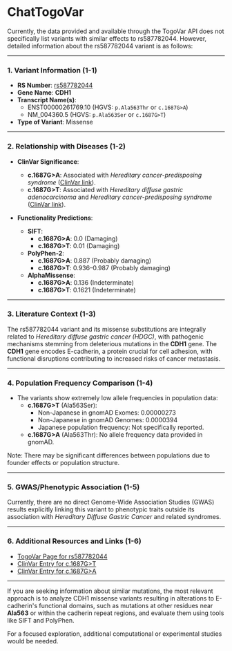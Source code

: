 # ChatTogoVar

Currently, the data provided and available through the TogoVar API does not specifically list variants with similar effects to rs587782044. However, detailed information about the rs587782044 variant is as follows:

---

### 1. Variant Information (1-1)
- **RS Number**: [rs587782044](https://identifiers.org/dbsnp/rs587782044)  
- **Gene Name**: **CDH1**  
- **Transcript Name(s)**: 
  - ENST00000261769.10 (HGVS: `p.Ala563Thr` or `c.1687G>A`)
  - NM_004360.5 (HGVS: `p.Ala563Ser` or `c.1687G>T`)
- **Type of Variant**: Missense

---

### 2. Relationship with Diseases (1-2)
- **ClinVar Significance**:  
  - **c.1687G>A**: Associated with *Hereditary cancer-predisposing syndrome* ([ClinVar link](https://www.ncbi.nlm.nih.gov/clinvar/variation/481681)).
  - **c.1687G>T**: Associated with *Hereditary diffuse gastric adenocarcinoma* and *Hereditary cancer-predisposing syndrome* ([ClinVar link](https://www.ncbi.nlm.nih.gov/clinvar/variation/141834)).  

- **Functionality Predictions**:
  - **SIFT**:  
    - **c.1687G>A**: 0.0 (Damaging)  
    - **c.1687G>T**: 0.01 (Damaging)
  - **PolyPhen-2**:  
    - **c.1687G>A**: 0.887 (Probably damaging)  
    - **c.1687G>T**: 0.936–0.987 (Probably damaging)  
  - **AlphaMissense**:
    - **c.1687G>A**: 0.136 (Indeterminate)  
    - **c.1687G>T**: 0.1621 (Indeterminate)

---

### 3. Literature Context (1-3)
The rs587782044 variant and its missense substitutions are integrally related to *Hereditary diffuse gastric cancer (HDGC)*, with pathogenic mechanisms stemming from deleterious mutations in the **CDH1** gene. The **CDH1** gene encodes E-cadherin, a protein crucial for cell adhesion, with functional disruptions contributing to increased risks of cancer metastasis.  

---

### 4. Population Frequency Comparison (1-4)
- The variants show extremely low allele frequencies in population data:
  - **c.1687G>T** (Ala563Ser):
    - Non-Japanese in gnomAD Exomes: 0.00000273  
    - Non-Japanese in gnomAD Genomes: 0.0000394  
    - Japanese population frequency: Not specifically reported.
  - **c.1687G>A** (Ala563Thr): No allele frequency data provided in gnomAD.

Note: There may be significant differences between populations due to founder effects or population structure.

---

### 5. GWAS/Phenotypic Association (1-5)
Currently, there are no direct Genome-Wide Association Studies (GWAS) results explicitly linking this variant to phenotypic traits outside its association with *Hereditary Diffuse Gastric Cancer* and related syndromes.

---

### 6. Additional Resources and Links (1-6)
- [TogoVar Page for rs587782044](https://togovar.biosciencedbc.jp/)
- [ClinVar Entry for c.1687G>T](https://www.ncbi.nlm.nih.gov/clinvar/variation/141834)
- [ClinVar Entry for c.1687G>A](https://www.ncbi.nlm.nih.gov/clinvar/variation/481681)

---

If you are seeking information about similar mutations, the most relevant approach is to analyze CDH1 missense variants resulting in alterations to E-cadherin's functional domains, such as mutations at other residues near **Ala563** or within the cadherin repeat regions, and evaluate them using tools like SIFT and PolyPhen.

For a focused exploration, additional computational or experimental studies would be needed.